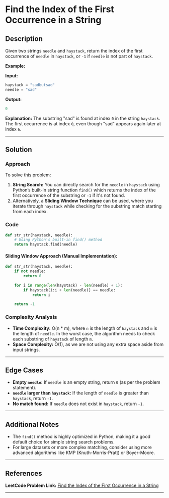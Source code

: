 # Find the Index of the First Occurrence in a String

## Description

Given two strings `needle` and `haystack`, return the index of the first occurrence of `needle` in `haystack`, or `-1` if `needle` is not part of `haystack`.

**Example:**

**Input:**
```python
haystack = "sadbutsad"
needle = "sad"
```

**Output:**
```python
0
```

**Explanation:**
The substring "sad" is found at index `0` in the string `haystack`. The first occurrence is at index `0`, even though "sad" appears again later at index `6`.

---

## Solution

### Approach

To solve this problem:
1. **String Search:** You can directly search for the `needle` in `haystack` using Python’s built-in string function `find()` which returns the index of the first occurrence of the substring or `-1` if it's not found.
2. Alternatively, a **Sliding Window Technique** can be used, where you iterate through `haystack` while checking for the substring match starting from each index.

### Code

```python
def str_str(haystack, needle):
    # Using Python's built-in find() method
    return haystack.find(needle)
```

#### Sliding Window Approach (Manual Implementation):

```python
def str_str(haystack, needle):
    if not needle:
        return 0
    
    for i in range(len(haystack) - len(needle) + 1):
        if haystack[i:i + len(needle)] == needle:
            return i
    
    return -1
```

### Complexity Analysis

- **Time Complexity:** O(n * m), where `n` is the length of `haystack` and `m` is the length of `needle`. In the worst case, the algorithm needs to check each substring of `haystack` of length `m`.
- **Space Complexity:** O(1), as we are not using any extra space aside from input strings.

---

## Edge Cases

- **Empty `needle`:** If `needle` is an empty string, return `0` (as per the problem statement).
- **`needle` larger than `haystack`:** If the length of `needle` is greater than `haystack`, return `-1`.
- **No match found:** If `needle` does not exist in `haystack`, return `-1`.

---

## Additional Notes

- The `find()` method is highly optimized in Python, making it a good default choice for simple string search problems.
- For large datasets or more complex matching, consider using more advanced algorithms like KMP (Knuth-Morris-Pratt) or Boyer-Moore.

---

## References

**LeetCode Problem Link:** [Find the Index of the First Occurrence in a String](https://leetcode.com/problems/find-the-index-of-the-first-occurrence-in-a-string/)

---
